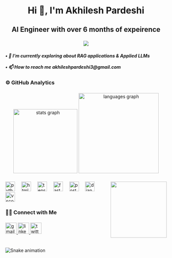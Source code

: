 <h1 align="center">Hi 👋, I'm Akhilesh Pardeshi</h1>

###

<h2 align="center">AI Engineer with over 6 months of expeirence</h2>

###

<div align="center">
  <img src="https://visitor-badge.laobi.icu/badge?page_id=PardeshiAkhilesh.PardeshiAkhilesh&left_color=blueviolet&right_color=coral&left_text=profile%20view"  />
</div>

###

<h5 align="left">• 🌱 I’m currently exploring about RAG applications & Applied LLMs<br><br>• 📫 How to reach me akhileshpardeshi3@gmail.com</h5>

###

<h3 align="left">⚙️  GitHub Analytics</h3>

###

<div align="center">
  <img src="https://github-readme-stats.vercel.app/api?username=PardeshiAkhilesh&hide_title=false&hide_rank=false&show_icons=true&include_all_commits=true&count_private=true&disable_animations=true&theme=algolia&locale=en&hide_border=false" height="200" alt="stats graph"  />
  <img src="https://github-readme-stats.vercel.app/api/top-langs?username=PardeshiAkhilesh&locale=en&hide_title=false&layout=compact&card_width=320&langs_count=5&theme=algolia&hide_border=false&custom_title=My%20Programming%20Language" height="250" alt="languages graph"  />
</div>

###

<img align="right" height="175" src="https://user-images.githubusercontent.com/74038190/235224431-e8c8c12e-6826-47f1-89fb-2ddad83b3abf.gif"  />

###

<div align="left">
  <img src="https://cdn.jsdelivr.net/gh/devicons/devicon/icons/python/python-original.svg" height="30" alt="python logo"  />
  <img width="12" />
  <img src="https://cdn.jsdelivr.net/gh/devicons/devicon/icons/html5/html5-original.svg" height="30" alt="html5 logo"  />
  <img width="12" />
  <img src="https://cdn.jsdelivr.net/gh/devicons/devicon/icons/tensorflow/tensorflow-original.svg" height="30" alt="tensorflow logo"  />
  <img width="12" />
  <img src="https://cdn.jsdelivr.net/gh/devicons/devicon/icons/fastapi/fastapi-original.svg" height="30" alt="fastapi logo"  />
  <img width="12" />
  <img src="https://cdn.jsdelivr.net/gh/devicons/devicon/icons/postgresql/postgresql-original.svg" height="30" alt="postgresql logo"  />
  <img width="12" />
  <img src="https://cdn.jsdelivr.net/gh/devicons/devicon/icons/django/django-plain.svg" height="30" alt="django logo"  />
  <img width="12" />
  <img src="https://cdn.jsdelivr.net/gh/devicons/devicon/icons/vscode/vscode-original.svg" height="30" alt="vscode logo"  />
</div>

###

<h3 align="left">🤝🏻  Connect with Me</h3>

###

<div align="left">
  <a href="akhileshpardeshi@gmail.com" target="_blank">
    <img src="https://img.shields.io/static/v1?message=Gmail&logo=gmail&label=&color=D14836&logoColor=white&labelColor=&style=for-the-badge" height="35" alt="gmail logo"  />
  </a>
  <a href="www.linkedin.com/in/akhilesh-pardeshi-558060378" target="_blank">
    <img src="https://img.shields.io/static/v1?message=LinkedIn&logo=linkedin&label=&color=0077B5&logoColor=white&labelColor=&style=for-the-badge" height="35" alt="linkedin logo"  />
  </a>
  <a href="https://x.com/AkhileshPardes2?t=e9YVZwkHMQnzR2C9m73_5Q&s=09" target="_blank">
    <img src="https://img.shields.io/static/v1?message=Twitter&logo=twitter&label=&color=1DA1F2&logoColor=white&labelColor=&style=for-the-badge" height="35" alt="twitter logo"  />
  </a>
</div>

###

<br clear="both">

<img src="https://raw.githubusercontent.com/PardeshiAkhilesh/PardeshiAkhilesh/snake.svg" alt="Snake animation" />

###
